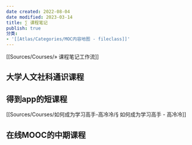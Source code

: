 ```yaml
---
date created: 2022-08-04
date modified: 2023-03-14
title: ∑ 课程笔记
publish: true
分类:
- '[[Atlas/Categories/MOC内容地图 - fileclass]]'
---
```


[[Sources/Courses/» 课程笔记工作流]]

## 大学人文社科通识课程

## 得到app的短课程

[[Sources/Courses/如何成为学习高手-高冷冷/§ 如何成为学习高手 - 高冷冷]]

## 在线MOOC的中期课程